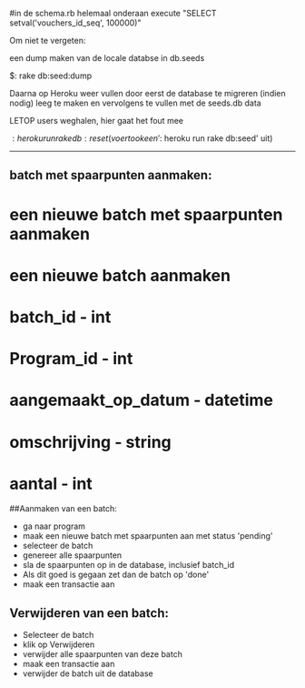 
#in de schema.rb helemaal onderaan
execute "SELECT setval('vouchers_id_seq', 100000)"

Om niet te vergeten:

een dump maken van de locale databse in db.seeds

$: rake db:seed:dump

Daarna op Heroku weer vullen door eerst de database te migreren (indien nodig) leeg
te maken en vervolgens te vullen met de seeds.db data

LETOP users weghalen, hier gaat het fout mee

$: heroku run rake db:reset (voert ook een '$: heroku run rake db:seed' uit)



-------------------------------
batch met spaarpunten aanmaken:
-------------------------------

# een nieuwe batch met spaarpunten aanmaken

# een nieuwe batch aanmaken
# batch_id - int
# Program_id - int
# aangemaakt_op_datum - datetime
# omschrijving - string
# aantal - int

##Aanmaken van een batch:
- ga naar program
- maak een nieuwe batch met spaarpunten aan met status 'pending'
- selecteer de batch
- genereer alle spaarpunten
- sla de spaarpunten op in de database, inclusief batch_id
- Als dit goed is gegaan zet dan de batch op 'done'
- maak een transactie aan

## Verwijderen van een batch:
- Selecteer de batch
- klik op Verwijderen
- verwijder alle spaarpunten van deze batch
- maak een transactie aan
- verwijder de batch uit de database
